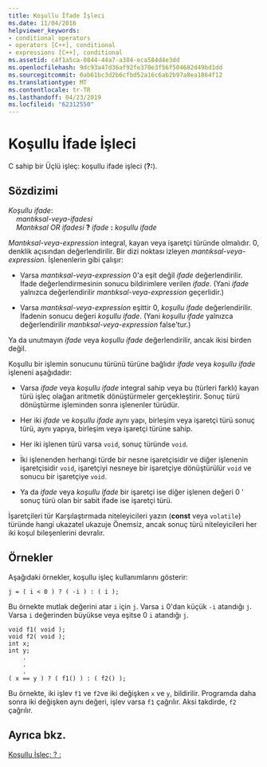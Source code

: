 ```yaml
---
title: Koşullu İfade İşleci
ms.date: 11/04/2016
helpviewer_keywords:
- conditional operators
- operators [C++], conditional
- expressions [C++], conditional
ms.assetid: c4f1a5ca-0844-44a7-a384-eca584d4e3dd
ms.openlocfilehash: 9dc93a47d36af92fe370e3f56f504682d49bd1dd
ms.sourcegitcommit: 0ab61bc3d2b6cfbd52a16c6ab2b97a8ea1864f12
ms.translationtype: MT
ms.contentlocale: tr-TR
ms.lasthandoff: 04/23/2019
ms.locfileid: "62312550"
---
```

# <a name="conditional-expression-operator"></a>Koşullu İfade İşleci

C sahip bir Üçlü işleç: koşullu ifade işleci (**?:**).

## <a name="syntax"></a>Sözdizimi

*Koşullu ifade*:<br/>
&nbsp;&nbsp;&nbsp;&nbsp;*mantıksal-veya-ifadesi*<br/>
&nbsp;&nbsp;&nbsp;&nbsp;*Mantıksal OR ifadesi* **?**   *ifade* **:** *koşullu ifade*

*Mantıksal-veya-expression* integral, kayan veya işaretçi türünde olmalıdır. 0, denklik açısından değerlendirilir. Bir dizi noktası izleyen *mantıksal-veya-expression*. İşlenenlerin gibi çalışır:

- Varsa *mantıksal-veya-expression* 0'a eşit değil *ifade* değerlendirilir. İfade değerlendirmesinin sonucu bildirimlere verilen *ifade*. (Yani *ifade* yalnızca değerlendirilir *mantıksal-veya-expression* geçerlidir.)

- Varsa *mantıksal-veya-expression* eşittir 0, *koşullu ifade* değerlendirilir. İfadenin sonucu değeri *koşullu ifade*. (Yani *koşullu ifade* yalnızca değerlendirilir *mantıksal-veya-expression* false'tur.)

Ya da unutmayın *ifade* veya *koşullu ifade* değerlendirilir, ancak ikisi birden değil.

Koşullu bir işlemin sonucunu türünü türüne bağlıdır *ifade* veya *koşullu ifade* işleneni aşağıdadır:

- Varsa *ifade* veya *koşullu ifade* integral sahip veya bu (türleri farklı) kayan türü işleç olağan aritmetik dönüştürmeler gerçekleştirir. Sonuç türü dönüştürme işleminden sonra işlenenler türüdür.

- Her iki *ifade* ve *koşullu ifade* aynı yapı, birleşim veya işaretçi türü sonuç türü, aynı yapıya, birleşim veya işaretçi türüne sahip.

- Her iki işlenen türü varsa `void`, sonuç türünde `void`.

- İki işlenenden herhangi türde bir nesne işaretçisidir ve diğer işlenenin işaretçisidir `void`, işaretçiyi nesneye bir işaretçiye dönüştürülür `void` ve sonucu bir işaretçiye `void`.

- Ya da *ifade* veya *koşullu ifade* bir işaretçi ise diğer işlenen değeri 0 ' sonuç türü olan bir sabit ifade ise işaretçi türü.

İşaretçileri tür Karşılaştırmada niteleyicileri yazın (**const** veya `volatile`) türünde hangi ukazatel ukazuje Önemsiz, ancak sonuç türü niteleyicileri her iki koşul bileşenlerini devralır.

## <a name="examples"></a>Örnekler

Aşağıdaki örnekler, koşullu işleç kullanımlarını gösterir:

```
j = ( i < 0 ) ? ( -i ) : ( i );
```

Bu örnekte mutlak değerini atar `i` için `j`. Varsa `i` 0'dan küçük `-i` atandığı `j`. Varsa `i` değerinden büyükse veya eşitse 0 `i` atandığı `j`.

```
void f1( void );
void f2( void );
int x;
int y;
    .
    .
    .
( x == y ) ? ( f1() ) : ( f2() );
```

Bu örnekte, iki işlev `f1` ve `f2`ve iki değişken `x` ve `y`, bildirilir. Programda daha sonra iki değişken aynı değeri, işlev varsa `f1` çağrılır. Aksi takdirde, `f2` çağrılır.

## <a name="see-also"></a>Ayrıca bkz.

[Koşullu İşleç: ? :](../cpp/conditional-operator-q.md)
